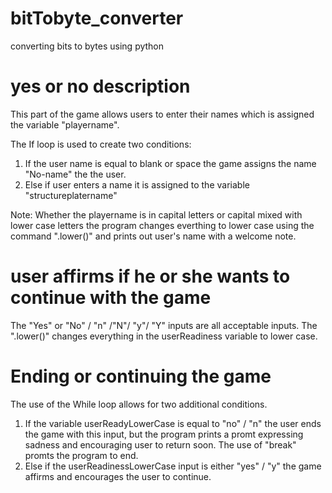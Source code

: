 # bitTobyte_converter
converting bits to bytes using python

# yes or no description 
This part of the game allows users to enter their names which is assigned the variable "playername".

The If loop is used to create two conditions:
1. If the user name is equal to blank or space the game assigns the name "No-name" the the user.
2. Else if user enters a name it is assigned to the variable "structureplatername"

 Note: 
Whether the playername is in capital letters or capital mixed with lower case letters the program changes everthing to lower case using the command ".lower()" and prints out user's name with a welcome note. 

#  user affirms if he or she wants to continue with the game
The "Yes" or "No" / "n" /"N"/ "y"/ "Y" inputs are all acceptable inputs. The ".lower()" changes everything in the userReadiness variable to lower case. 

# Ending or continuing the game
The use of the While loop allows for two additional conditions.
1. If the variable userReadyLowerCase is equal to
 "no" / "n" the user ends the game with this input, but the program prints a promt expressing sadness and encouraging user to return soon. The use of "break" promts the program to end. 
2. Else if the userReadinessLowerCase input is either "yes" / "y" the game affirms and encourages the user to continue. 
